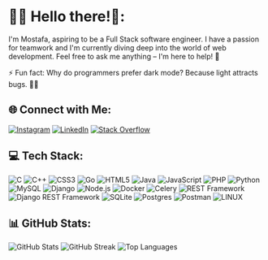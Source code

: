 # 👨‍💻 Hello there!👋:
  I'm Mostafa, aspiring to be a Full Stack software engineer. I have a passion for teamwork and I'm currently diving deep into the world of web development. Feel free to ask me anything – I'm here to help! 🌱

⚡ Fun fact: Why do programmers prefer dark mode? Because light attracts bugs. 🐛🌙

## 🌐 Connect with Me:
[![Instagram](https://img.shields.io/badge/Instagram-%23E4405F.svg?logo=Instagram&logoColor=white)](https://instagram.com/mostafa.m00717)
[![LinkedIn](https://img.shields.io/badge/LinkedIn-%230077B5.svg?logo=linkedin&logoColor=white)](https://edin.com/in/mostafa-moradi-481977247/)
[![Stack Overflow](https://img.shields.io/badge/-Stackoverflow-FE7A16?logo=stack-overflow&logoColor=white)](https://stackoverflow.com/users/21488534)

## 💻 Tech Stack:
![C](https://img.shields.io/badge/c-%2300599C.svg?style=for-the-badge&logo=c&logoColor=white)
![C++](https://img.shields.io/badge/c++-%2300599C.svg?style=for-the-badge&logo=c%2B%2B&logoColor=white)
![CSS3](https://img.shields.io/badge/css3-%231572B6.svg?style=for-the-badge&logo=css3&logoColor=white)
![Go](https://img.shields.io/badge/go-%2300ADD8.svg?style=for-the-badge&logo=go&logoColor=white)
![HTML5](https://img.shields.io/badge/html5-%23E34F26.svg?style=for-the-badge&logo=html5&logoColor=white)
![Java](https://img.shields.io/badge/java-%23ED8B00.svg?style=for-the-badge&logo=java&logoColor=white)
![JavaScript](https://img.shields.io/badge/javascript-%23323330.svg?style=for-the-badge&logo=javascript&logoColor=%23F7DF1E)
![PHP](https://img.shields.io/badge/php-%23777BB4.svg?style=for-the-badge&logo=php&logoColor=white)
![Python](https://img.shields.io/badge/python-3670A0?style=for-the-badge&logo=python&logoColor=ffdd54)
![MySQL](https://img.shields.io/badge/mysql-%2300f.svg?style=for-the-badge&logo=mysql&logoColor=white)
![Django](https://img.shields.io/badge/django-%23092E20.svg?style=for-the-badge&logo=django&logoColor=white)
![Node.js](https://img.shields.io/badge/node.js-%2343853D.svg?style=for-the-badge&logo=node.js&logoColor=white)
![Docker](https://img.shields.io/badge/docker-%232496ED.svg?style=for-the-badge&logo=docker&logoColor=white)
![Celery](https://img.shields.io/badge/celery-%2300C244.svg?style=for-the-badge&logo=celery&logoColor=white)
![REST Framework](https://img.shields.io/badge/rest%20framework-%2300BFFF.svg?style=for-the-badge&logo=django&logoColor=white)
![Django REST Framework](https://img.shields.io/badge/django%20rest%20framework-%23000000.svg?style=for-the-badge&logo=django&logoColor=white)
![SQLite](https://img.shields.io/badge/sqlite-%2307405e.svg?style=for-the-badge&logo=sqlite&logoColor=white)
![Postgres](https://img.shields.io/badge/postgres-%23316192.svg?style=for-the-badge&logo=postgresql&logoColor=white)
![Postman](https://img.shields.io/badge/Postman-FF6C37?style=for-the-badge&logo=postman&logoColor=white)
![LINUX](https://img.shields.io/badge/Linux-FCC624?style=for-the-badge&logo=linux&logoColor=black)


## 📊 GitHub Stats:
![GitHub Stats](https://github-readme-stats.vercel.app/api?username=MostafaMoradi7&theme=dark&hide_border=false&include_all_commits=false&count_private=false)
![GitHub Streak](https://github-readme-streak-stats.herokuapp.com/?user=MostafaMoradi7&theme=dark&hide_border=false)
![Top Languages](https://github-readme-stats.vercel.app/api/top-langs/?username=MostafaMoradi7&theme=dark&hide_border=false&layout=compact)
